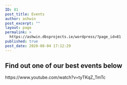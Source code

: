 ```yaml
---
ID: 81
post_title: Events
author: ashwin
post_excerpt: ""
layout: page
permalink: >
  https://ashwin.dbsprojects.ie/wordpress/?page_id=81
published: true
post_date: 2020-08-04 17:12:29
---
```

<h2>Find out <b>one of our best events below</b></h2>		
		https://www.youtube.com/watch?v=tyTKqZ_TmTc